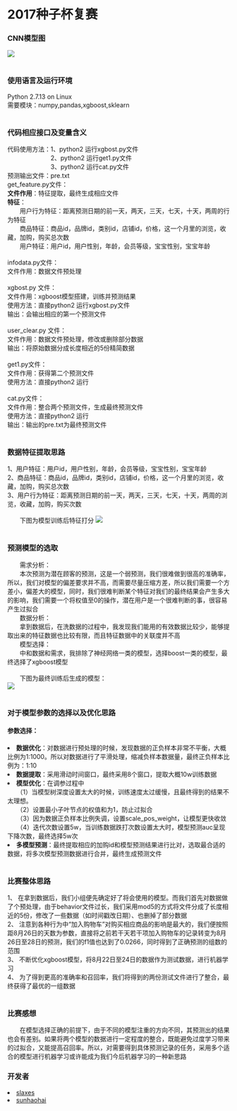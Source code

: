 # 2017种子杯复赛</br>
### CNN模型图</br>
![](http://images2015.cnblogs.com/blog/1042406/201703/1042406-20170301104438813-230726230.png)</br></br>
### 使用语言及运行环境</br>
Python 2.7.13 on Linux</br>
需要模块：numpy,pandas,xgboost,sklearn</br></br>
### 代码相应接口及变量含义</br>
代码使用方法：1、python2 运行xgbost.py文件</br>
&#12288;&#12288;&#12288;&#12288;&#12288;&#12288;&#12288;2、python2 运行get1.py文件</br>
&#12288;&#12288;&#12288;&#12288;&#12288;&#12288;&#12288;3、python2 运行cat.py文件</br>
预测输出文件：pre.txt</br>
get_feature.py文件：</br>
<b>文件作用</b>：特征提取，最终生成相应文件</br>
<b>特征</b>：</br>
&#12288;&#12288;用户行为特征：距离预测日期的前一天，两天，三天，七天，十天，两周的行为特征</br>
&#12288;&#12288;商品特征：商品id，品牌id，类别id，店铺id，价格，这一个月里的浏览，收藏，加购，购买总次数</br>
&#12288;&#12288;用户特征：用户id，用户性别，年龄，会员等级，宝宝性别，宝宝年龄</br></br>
infodata.py文件：</br>
文件作用：数据文件预处理</br></br>
xgbost.py 文件：</br>
文件作用：xgboost模型搭建，训练并预测结果</br>
使用方法：直接python2 运行xgbost.py文件</br>
输出：会输出相应的第一个预测文件</br></br>
user_clear.py 文件：</br>
文件作用：数据文件预处理，修改或删除部分数据</br>
输出：将原始数据分成长度相近的5份精简数据</br></br>
get1.py文件：</br>
文件作用：获得第二个预测文件</br>
使用方法：直接python2 运行</br></br>
cat.py文件：</br>
文件作用：整合两个预测文件，生成最终预测文件</br>
使用方法：直接python2 运行</br>
输出：输出的pre.txt为最终预测文件</br></br>
### 数据特征提取思路</br>
1、用户特征：用户id，用户性别，年龄，会员等级，宝宝性别，宝宝年龄</br>
2、商品特征：商品id，品牌id，类别id，店铺id，价格，这一个月里的浏览，收藏，加购，购买总次数</br>
3、用户行为特征：距离预测日期的前一天，两天，三天，七天，十天，两周的浏览，收藏，加购，购买次数</br></br>
&#12288;&#12288;下图为模型训练后特征打分
![](https://github.com/slaxes/SeedCup_semifinal2017_final/img/point.png)</br></br>
### 预测模型的选取</br>
&#12288;&#12288;需求分析：</br>
&#12288;&#12288;本次预测为潜在顾客的预测，这是一个弱预测，我们很难做到很高的准确率，所以，我们对模型的偏差要求并不高，而需要尽量压缩方差，所以我们需要一个方差小，偏差大的模型，同时，我们很难判断某个特征对我们的最终结果会产生多大的影响，我们需要一个将权值至0的操作，潜在用户是一个很难判断的事，很容易产生过拟合</br>
&#12288;&#12288;数据分析：</br>
&#12288;&#12288;拿到数据后，在洗数据的过程中，我发现我们能用的有效数据比较少，能够提取出来的特征数据也比较有限，而且特征数据中的关联度并不高</br>
&#12288;&#12288;模型选择：</br>
&#12288;&#12288;中和数据和需求，我排除了神经网络一类的模型，选择boost一类的模型，最终选择了xgboost模型</br></br>
&#12288;&#12288;下图为最终训练后生成的模型：</br>
![](https://github.com/slaxes/SeedCup_semifinal2017_final/img/xgboost.png)</br></br>
### 对于模型参数的选择以及优化思路</br>
#### 参数选择：</br>
<b><li>数据优化</b>：对数据进行预处理的时候，发现数据的正负样本非常不平衡，大概比例为1:1000。所以对数据进行了平滑处理，缩减负样本数据量，最终正负样本比例为：1:10</br>
<b><li>数据提取</b>：采用滑动时间窗口，最终采用8个窗口，提取大概10w训练数据</br>
<b><li>模型优化</b>：在调参过程中</br>
&#12288;&#12288;（1）当模型树深度设置太大的时候，训练速度太过缓慢，且最终得到的结果不太理想。</br>
&#12288;&#12288;（2）设置最小子叶节点的权值和为1，防止过拟合</br>
&#12288;&#12288;（3）因为数据正负样本比例失调，设置scale_pos_weight，让模型更快收敛</br>
&#12288;&#12288;（4）迭代次数设置5w，当训练数据跌打次数设置太大时，模型预测auc呈现下降次数，最终选择5w次</br>
<b><li>多模型预测</b>：最终提取相应的加购id和模型预测结果进行比对，选取最合适的数据，将多次模型预测数据进行合并，最终生成预测文件</br></br>  
### 比赛整体思路</br>
1、 在拿到数据后，我们小组便先确定好了将会使用的模型。而我们首先对数据做了个预处理，由于behavior文件过长，我们采用mod5的方式将文件分成了长度相近的5份，修改了一些数据（如时间戳改日期）、也删掉了部分数据</br>
2、 注意到各种行为中“加入购物车”对购买相应商品的影响是最大的，我们便按照距8月26日的天数为参数，直接将之前若干天若干项加入购物车的记录转变为8月26日至28日的预测，我们的f1值也达到了0.0266，同时得到了正确预测的组数的范围</br>
3、 不断优化xgboost模型，将8月22日至24日的数据作为测试数据，进行机器学习</br>
4、 为了得到更高的准确率和召回率，我们将得到的两份测试文件进行了整合，最终获得了最优的一组数据</br></br>
### 比赛感想</br>
&#12288;&#12288;在模型选择正确的前提下，由于不同的模型注重的方向不同，其预测出的结果也会有差别。如果将两个模型的数据进行一定程度的整合，既能避免过度学习带来的过拟合，又能提高召回率。所以，对需要得到具体预测记录的任务，采用多个适合的模型进行机器学习或许能成为我们今后机器学习的一种新思路
### 开发者</br>
<li><a href=https://github.com/slaxes>slaxes<a></br>
<li><a href=https://github.com/sunhaohai>sunhaohai<a></br>
